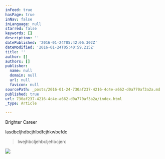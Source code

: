 ```yaml
---
inFeed: true
hasPage: true
inNav: false
inLanguage: null
starred: false
keywords: []
description: ''
datePublished: '2016-01-24T05:42:06.302Z'
dateModified: '2016-01-24T05:40:59.215Z'
title: ''
author: []
authors: []
publisher:
  name: null
  domain: null
  url: null
  favicon: null
sourcePath: _posts/2016-01-24-730af237-4216-4c4e-a662-d0a770af3a2a.md
published: true
url: 730af237-4216-4c4e-a662-d0a770af3a2a/index.html
_type: Article

---
```

Brighter Career 

lasdbcljhdbcjhlbdfcjhkwbefdc

> lwejhbcljehbcljehbcjerc 

![](https://the-grid-user-content.s3-us-west-2.amazonaws.com/c357774b-90aa-41c2-b4e3-f04108223a0a.JPG)